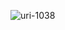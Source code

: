 ![uri-1038](https://user-images.githubusercontent.com/62181222/99329045-90dd3e00-28a7-11eb-966e-dedb95c51297.png)
